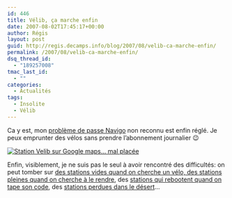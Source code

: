 ```yaml
---
id: 446
title: Vélib, ça marche enfin
date: 2007-08-02T17:45:17+00:00
author: Régis
layout: post
guid: http://regis.decamps.info/blog/2007/08/velib-ca-marche-enfin/
permalink: /2007/08/velib-ca-marche-enfin/
dsq_thread_id:
  - "189257008"
tmac_last_id:
  - ""
categories:
  - Actualités
tags:
  - Insolite
  - Vélib
---
```

Ca y est, mon [problème de passe Navigo](http://regis.decamps.info/blog/2007/07/velib-un-lancement-a-la-francaise/) non reconnu est enfin réglé. Je peux emprunter des vélos sans prendre l&rsquo;abonnement journalier 😉

[<img src='http://regis.decamps.info/blog/wp-content/uploads/2007/08/capture_velib_desert.thumbnail.png' alt='Station Velib sur Google maps… mal placée' class="alignleft" />](http://regis.decamps.info/blog/wp-content/uploads/2007/08/capture_velib_desert.png "Station Velib sur Google maps… mal placée")

Enfin, visiblement, je ne suis pas le seul à avoir rencontré des difficultés: on peut tomber sur [des stations vides quand on cherche un vélo, des stations pleines quand on cherche à le rendre](http://www.ghusse.com/actu/velib-probleme_300/), des [stations qui rebootent quand on tape son code](http://morgat.blogspot.com/2007/07/velib-deja-frappe-par-le-bug-1.html), des <a alt="Station Vélib perdue dans le désert africain" href="http://www.velib.paris.fr/les_stations/trouver_une_station/(id)/19038">stations perdues dans le désert</a>&#8230;